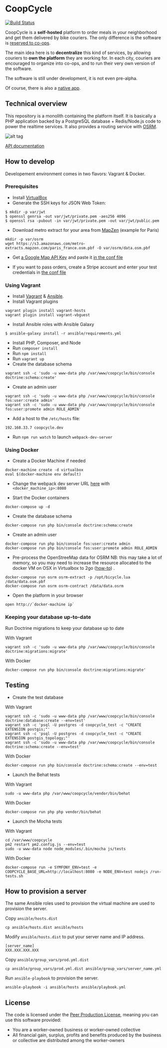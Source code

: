 CoopCycle
=========

[![Build Status](https://travis-ci.org/coopcycle/coopcycle-web.svg?branch=master)](https://travis-ci.org/coopcycle/coopcycle-web)

CoopCycle is a **self-hosted** platform to order meals in your neighborhood and get them delivered by bike couriers. The only difference is the software is [reserved to co-ops](#license).

The main idea here is to **decentralize** this kind of services, by allowing couriers to **own the platform** they are working for.
In each city, couriers are encouraged to organize into co-ops, and to run their very own version of the software.

The software is still under development, it is not even pre-alpha.

Of course, there is also a [native app](https://github.com/coopcycle/coopcycle-app).

Technical overview
------------------

This repository is a monolith containing the platform itself.
It is basically a PHP application backed by a PostgreSQL database + Redis/Node.js code to power the realtime services.
It also provides a routing service with [OSRM](http://project-osrm.org/).

![alt tag](https://raw.githubusercontent.com/coopcycle/coopcycle-web/master/docs/img/technical-overview.png)

[API documentation](https://coopcycle.org/api/docs)

How to develop
--------------

Developement environment comes in two flavors: Vagrant & Docker.

### Prerequisites

* Install [VirtualBox](https://www.virtualbox.org/)
* Generate the SSH keys for JSON Web Token:
```
$ mkdir -p var/jwt
$ openssl genrsa -out var/jwt/private.pem -aes256 4096
$ openssl rsa -pubout -in var/jwt/private.pem -out var/jwt/public.pem
```
* Download metro extract for your area from [MapZen](https://mapzen.com/data/metro-extracts/) (example for Paris)
```
mkdir -p var/osrm
wget https://s3.amazonaws.com/metro-extracts.mapzen.com/paris_france.osm.pbf -O var/osrm/data.osm.pbf
```

* Get [a Google Map API Key](https://developers.google.com/maps/documentation/javascript/get-api-key#key) and paste it [in the conf file](https://github.com/coopcycle/coopcycle-web/blob/0c3b628bb268b59b00db501580a2c1dff2a99b05/app/config/parameters.yml.dist#L31)

* If you want to pass orders, create a Stripe account and enter your test credentials in [the conf file](https://github.com/coopcycle/coopcycle-web/blob/0c3b628bb268b59b00db501580a2c1dff2a99b05/app/config/parameters.yml.dist#L33)

### Using Vagrant

* Install [Vagrant](https://docs.vagrantup.com/v2/installation/index.html) & [Ansible](http://docs.ansible.com/intro_installation.html#installation).
* Install Vagrant plugins
```
vagrant plugin install vagrant-hosts
vagrant plugin install vagrant-vbguest
```
* Install Ansible roles with Ansible Galaxy
```
$ ansible-galaxy install -r ansible/requirements.yml
```
* Install PHP, Composer, and Node
* Run `composer install`
* Run `npm install`
* Run `vagrant up`
* Create the database schema
```
vagrant ssh -c 'sudo -u www-data php /var/www/coopcycle/bin/console doctrine:schema:create'
```
* Create an admin user
```
vagrant ssh -c 'sudo -u www-data php /var/www/coopcycle/bin/console fos:user:create admin'
vagrant ssh -c 'sudo -u www-data php /var/www/coopcycle/bin/console fos:user:promote admin ROLE_ADMIN'
```
* Add a host to the `/etc/hosts` file:
```
192.168.33.7 coopcycle.dev
```
* Run `npm run watch` to launch `webpack-dev-server`

### Using Docker

* Create a Docker Machine if needed
```
docker-machine create -d virtualbox
eval $(docker-machine env default)
```
* Change the webpack dev server URL [here](https://github.com/coopcycle/coopcycle-web/blob/b8e13a27b22c543a63ec3d22d4e906d5676ab1cb/app/config/parameters.yml.dist#L51) with `<docker_machine_ip>:8080`

* Start the Docker containers
```
docker-compose up -d
```
* Create the database schema
```
docker-compose run php bin/console doctrine:schema:create
```
* Create an admin user
```
docker-compose run php bin/console fos:user:create admin
docker-compose run php bin/console fos:user:promote admin ROLE_ADMIN
```
* Pre-process the OpenStreeMap data for OSRM
NB: this may take a lot of memory, so you may need to increase the resource allocated to the docker VM on OSX in Virtualbox to 2go ([how-to](https://superuser.com/questions/926339/how-to-change-the-ram-allocated-to-an-os-in-virtualbox?answertab=votes#tab-top)) .
```
docker-compose run osrm osrm-extract -p /opt/bicycle.lua /data/data.osm.pbf
docker-compose run osrm osrm-contract /data/data.osrm
```

* Open the platform in your browser
```
open http://`docker-machine ip`
```

### Keeping your database up-to-date

Run Doctrine migrations to keep your database up to date

With Vagrant
```
vagrant ssh -c 'sudo -u www-data php /var/www/coopcycle/bin/console doctrine:migrations:migrate'

```

With Docker
```
docker-compose run php bin/console doctrine:migrations:migrate'

```

Testing
-------

* Create the test database

With Vagrant
```
vagrant ssh -c 'sudo -u www-data php /var/www/coopcycle/bin/console doctrine:database:create --env=test'
vagrant ssh -c 'psql -U postgres -d coopcycle_test -c "CREATE EXTENSION postgis;"'
vagrant ssh -c 'psql -U postgres -d coopcycle_test -c "CREATE EXTENSION postgis_topology;"'
vagrant ssh -c 'sudo -u www-data php /var/www/coopcycle/bin/console doctrine:schema:create --env=test'
```

With Docker
```
docker-compose run php bin/console doctrine:schema:create --env=test
```

* Launch the Behat tests

With Vagrant
```
sudo -u www-data php /var/www/coopcycle/vendor/bin/behat
```

With Docker
```
docker-compose run php php vendor/bin/behat
```

* Launch the Mocha tests

With Vagrant

```
cd /var/www/coopcycle
pm2 restart pm2.config.js --env=test
sudo -u www-data node node_modules/.bin/mocha js/tests
```

With Docker
```
docker-compose run -e SYMFONY_ENV=test -e COOPCYCLE_BASE_URL=http://localhost:8080 -e NODE_ENV=test nodejs /run-tests.sh
```

How to provision a server
-------------------------

The same Ansible roles used to provision the virtual machine are used to provision the server.

Copy `ansible/hosts.dist`

```
cp ansible/hosts.dist ansible/hosts
```
Modify `ansible/hosts.dist` to put your server name and IP address.
```
[server_name]
XXX.XXX.XXX.XXX
```

Copy `ansible/group_vars/prod.yml.dist`
```
cp ansible/group_vars/prod.yml.dist ansible/group_vars/server_name.yml
```

Run `ansible-playbook` to provision the server.
```
ansible-playbook -i ansible/hosts ansible/playbook.yml
```

License
-------

The code is licensed under the [Peer Production License](https://wiki.p2pfoundation.net/Peer_Production_License), meaning you can use this software provided:

* You are a worker-owned business or worker-owned collective
* All financial gain, surplus, profits and benefits produced by the business or collective are distributed among the worker-owners
